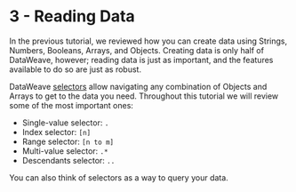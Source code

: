 # 3 - Reading Data

In the previous tutorial, we reviewed how you can create data using Strings, Numbers, Booleans, Arrays, and Objects. Creating data is only half of DataWeave, however; reading data is just as important, and the features available to do so are just as robust.

DataWeave [selectors](https://docs.mulesoft.com/mule-runtime/latest/dataweave-selectors) allow navigating any combination of Objects and Arrays to get to the data you need. Throughout this tutorial we will review some of the most important ones:

* Single-value selector: `.`
* Index selector: `[n]`
* Range selector: `[n to m]`
* Multi-value selector: `.*`
* Descendants selector: `..`

You can also think of selectors as a way to query your data.

